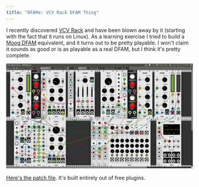 ```yaml
---
title: "DFAMe: VCV Rack DFAM Thing"
---
```


I recently discovered [VCV Rack](https://vcvrack.com/) and have been blown away by it (starting with the fact that it runs on Linux).
As a learning exercise I tried to build a [Moog DFAM](https://www.moogmusic.com/products/dfam-drummer-another-mother) equivalent, and it turns out to be pretty playable.
I won't claim it sounds as good or is as playable as a real DFAM, but I think it's pretty complete.

<img src="/images/DFAMe.png" alt="VCV Rack screenshot of DFAMe patch" style="width:800;height:450;">

[Here's the patch file](https://gitlab.com/duelinmarkers/dotRack/blob/master/patches/DFAMe.vcv).
It's built entirely out of free plugins.
